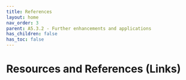 ```yaml
---
title: References
layout: home
nav_order: 3
parent: A5.3.2 - Further enhancements and applications
has_children: false
has_toc: false
---
```


<script
  src="https://cdn.mathjax.org/mathjax/latest/MathJax.js?config=TeX-AMS-MML_HTMLorMML"
  type="text/javascript">
</script>

# Resources and References (Links)


> ## 
